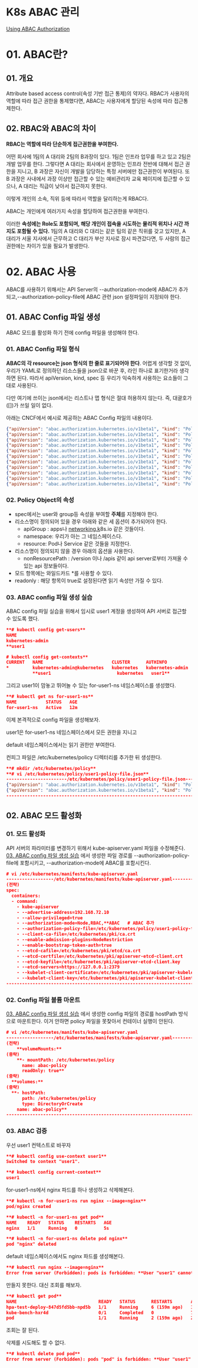 # K8s ABAC 관리

[Using ABAC Authorization](https://kubernetes.io/docs/reference/access-authn-authz/abac/)

# 01. ABAC란?

## 01. 개요

Attribute based access control(속성 기반 접근 통제)의 약자다. RBAC가 사용자의 역할에 따라 접근 권한을 통제했다면, ABAC는 사용자에게 할당된 속성에 따라 접근통제한다.

## 02. RBAC와 ABAC의 차이

**RBAC는 역할에 따라 단순하게 접근권한을 부여한다.** 

어떤 회사에 1팀의 A 대리와 2팀의 B과장이 있다. 1팀은 인프라 업무를 하고 있고 2팀은 개발 업무를 한다. 그렇다면 A 대리는 회사에서 운영하는 인프라 전반에 대해서 접근 권한을 지니고, B 과장은 자신이 개발을 담당하는 특정 서버에만 접근권한이 부여된다. 또 B 과장은 사내에서 과장 이상만 접근할 수 있는 예비관리자 교육 페이지에 접근할 수 있으나, A 대리는 직급이 낮아서 접근하지 못한다.

이렇게 개인의 소속, 직위 등에 따라서 역할을 달리하는게 RBAC다.

ABAC는 개인에게 여러가지 속성을 할당하여 접근권한을 부여한다.

이러한 **속성에는 Role도 포함되며, 해당 개인이 접속을 시도하는 물리적 위치나 시간 까지도 포함될 수 있다.** 1팀의 A 대리와 C 대리는 같은 팀의 같은 직위를 갖고 있지만, A 대리가 서울 지사에서 근무하고 C 대리가 부산 지사로 잠시 파견갔다면, 두 사람의 접근 권한에는 차이가 있을 필요가 발생한다.

# 02. ABAC 사용

ABAC를 사용하기 위해서는 API Server의 --authorization-mode에 ABAC가 추가되고,--authorization-policy-file에 ABAC 관련 json 설정파일이 지정되야 한다.

## 01. ABAC Config 파일 생성

ABAC 모드를 활성화 하기 전에 config 파일을 생성해야 한다.

### 01. ABAC Config 파일 형식

**ABAC의 각 resource는 json 형식의 한 줄로 표기되어야 한다**. 어렵게 생각할 것 없이, 우리가 YAML로 정의하던 리소스들을 json으로 바꾼 후, 라인 하나로 표기한거라 생각하면 된다. 따라서 apiVersion, kind, spec 등 우리가 익숙하게 사용하는 요소들이 그대로 사용된다.

다만 여기에 쓰이는 json에서는 리스트나 맵 형식은 절대 허용하지 않는다. 즉, 대괄호가([])가 쓰일 일이 없다.

아래는 CNCF에서 예시로 제공하는 ABAC Config 파일의 내용이다.

```json
{"apiVersion": "abac.authorization.kubernetes.io/v1beta1", "kind": "Policy", "spec": {"group":"system:authenticated",  "nonResourcePath": "*", "readonly": true}}
{"apiVersion": "abac.authorization.kubernetes.io/v1beta1", "kind": "Policy", "spec": {"group":"system:unauthenticated", "nonResourcePath": "*", "readonly": true}}
{"apiVersion": "abac.authorization.kubernetes.io/v1beta1", "kind": "Policy", "spec": {"user":"admin",     "namespace": "*",              "resource": "*",         "apiGroup": "*"                   }}
{"apiVersion": "abac.authorization.kubernetes.io/v1beta1", "kind": "Policy", "spec": {"user":"scheduler", "namespace": "*",              "resource": "pods",                       "readonly": true }}
{"apiVersion": "abac.authorization.kubernetes.io/v1beta1", "kind": "Policy", "spec": {"user":"scheduler", "namespace": "*",              "resource": "bindings"                                     }}
{"apiVersion": "abac.authorization.kubernetes.io/v1beta1", "kind": "Policy", "spec": {"user":"kubelet",   "namespace": "*",              "resource": "pods",                       "readonly": true }}
{"apiVersion": "abac.authorization.kubernetes.io/v1beta1", "kind": "Policy", "spec": {"user":"kubelet",   "namespace": "*",              "resource": "services",                   "readonly": true }}
{"apiVersion": "abac.authorization.kubernetes.io/v1beta1", "kind": "Policy", "spec": {"user":"kubelet",   "namespace": "*",              "resource": "endpoints",                  "readonly": true }}
{"apiVersion": "abac.authorization.kubernetes.io/v1beta1", "kind": "Policy", "spec": {"user":"kubelet",   "namespace": "*",              "resource": "events"                                       }}
{"apiVersion": "abac.authorization.kubernetes.io/v1beta1", "kind": "Policy", "spec": {"user":"alice",     "namespace": "projectCaribou", "resource": "*",         "apiGroup": "*"                   }}
{"apiVersion": "abac.authorization.kubernetes.io/v1beta1", "kind": "Policy", "spec": {"user":"bob",       "namespace": "projectCaribou", "resource": "*",         "apiGroup": "*", "readonly": true }}
```

### 02. Policy Object의 속성

- spec에서는 user와 group등 속성을 부여할 **주체**를 지정해야 한다.
- 리소스명이 정의되어 있을 경우 아래와 같은 세 옵션이 추가되어야 한다.
    - apiGroup : apps나 [networking.k](http://networking.k9s.io)8s.io 같은 것들이다.
    - namespace: 우리가 아는 그 네임스페이스다.
    - resource: Pod나 Service 같은 것들을 지정한다.
- 리소스명이 정의되지 않을 경우 아래의 옵션을 사용한다.
    - nonResourcePath : /version 이나 /apis 같이 api server로부터 가져올 수 있는 api 정보들이다.
- 모드 항목에는 와일드카드 *를 사용할 수 있다.
- readonly : 해당 항목이 true로 설정된다면 읽기 속성만 가질 수 있다.

### 03. ABAC config 파일 생성 실습

ABAC config 파일 실습을 위해서 임시로 user1 계정을 생성하여 API 서버로 접근할 수 있도록 했다.

```json
**# kubectl config get-users** 
NAME
kubernetes-admin
**user1

# kubectl config get-contexts** 
CURRENT   NAME                          CLUSTER      AUTHINFO           NAMESPACE
*         kubernetes-admin@kubernetes   kubernetes   kubernetes-admin   
          **user1                         kubernetes   user1**
```

그리고 user1이 맘놓고 뛰어놀 수 있는 for-user1-ns 네임스페이스를 생성했다.

```json
**# kubectl get ns for-user1-ns** 
NAME           STATUS   AGE
for-user1-ns   Active   12m
```

이제 본격적으로 config 파일을 생성해보자.

user1은 for-user1-ns 네임스페이스에서 모든 권한을 지니고

default 네임스페이스에서는 읽기 권한만 부여한다.

컨피그 파일은 /etc/kubernetes/policy 디렉터리를 추가한 뒤 생성한다.

```json
**# mkdir /etc/kubernetes/policy**
**# vi /etc/kubernetes/policy/user1-policy-file.json**
-----------------------/etc/kubernetes/policy/user1-policy-file.json--------------------------
{"apiVersion": "abac.authorization.kubernetes.io/v1beta1", "kind": "Policy", "spec": {"user": "user1", "namespace": "for-user1-ns", "resource": "*", "apiGroup": "*"}}
{"apiVersion": "abac.authorization.kubernetes.io/v1beta1", "kind": "Policy", "spec": {"user": "user1", "namespace": "default", "resource": "*", "apiGroup": "*", "readonly": true}}
---------------------------------------------------------------------------------------
```

## 02. ABAC 모드 활성화

### 01. 모드 활성화

API 서버의 파라미터를 변경하기 위해서 kube-apiserver.yaml 파일을 수정해준다. [03. ABAC config 파일 생성 실습](https://www.notion.so/03-ABAC-config-e3f470dc2e8d4147a494c24d9fd310c7?pvs=21) 에서 생성한 파일 경로를 --authorization-policy-file에 포함시키고, --authorization-mode에 ABAC를 포함시킨다.

```json
# vi /etc/kubernetes/manifests/kube-apiserver.yaml
------------------/etc/kubernetes/manifests/kube-apiserver.yaml---------------------
(전략)
spec:
  containers:
  - command:
    - kube-apiserver
    - --advertise-address=192.168.72.10
    - --allow-privileged=true
    - --authorization-mode=Node,RBAC,**ABAC   # ABAC 추가
    - --authorization-policy-file=/etc/kubernetes/policy/user1-policy-file.json**
    - --client-ca-file=/etc/kubernetes/pki/ca.crt
    - --enable-admission-plugins=NodeRestriction
    - --enable-bootstrap-token-auth=true
    - --etcd-cafile=/etc/kubernetes/pki/etcd/ca.crt
    - --etcd-certfile=/etc/kubernetes/pki/apiserver-etcd-client.crt
    - --etcd-keyfile=/etc/kubernetes/pki/apiserver-etcd-client.key
    - --etcd-servers=https://127.0.0.1:2379
    - --kubelet-client-certificate=/etc/kubernetes/pki/apiserver-kubelet-client.crt
    - --kubelet-client-key=/etc/kubernetes/pki/apiserver-kubelet-client.key
------------------------------------------------------------------------------------
```

### 02. Config 파일 볼륨 마운트

[03. ABAC config 파일 생성 실습](https://www.notion.so/03-ABAC-config-e3f470dc2e8d4147a494c24d9fd310c7?pvs=21) 에서 생성한 config 파일의 경로를  hostPath 방식으로 마운트한다. 이거 안하면 policy 파일을 못찾아서 컨테이너 실행이 안된다.

```json
# vi /etc/kubernetes/manifests/kube-apiserver.yaml
------------------/etc/kubernetes/manifests/kube-apiserver.yaml---------------------
(전략)
    **volumeMounts:**
(중략)
    **- mountPath: /etc/kubernetes/policy
      name: abac-policy
      readOnly: true**
(중략)
  **volumes:**
(중략)
  **- hostPath:
      path: /etc/kubernetes/policy
      type: DirectoryOrCreate
    name: abac-policy**
------------------------------------------------------------------------------------
```

### 03. ABAC 검증

우선 user1 컨텍스트로 바꾸자

```json
**# kubectl config use-context user1** 
Switched to context "user1".

**# kubectl config current-context** 
user1
```

for-user1-ns에서 nginx 파드를 하나 생성하고 삭제해본다.

```json
**# kubectl -n for-user1-ns run nginx --image=nginx**
pod/nginx created

**# kubectl -n for-user1-ns get pod**
NAME    READY   STATUS    RESTARTS   AGE
nginx   1/1     Running   0          5s

**# kubectl -n for-user1-ns delete pod nginx**
pod "nginx" deleted
```

default 네임스페이스에서도 nginx 파드를 생성해본다.

```json
**# kubectl run nginx --image=nginx**
Error from server (Forbidden): pods is forbidden: **User "user1" cannot create resource "pods" in API group "" in the namespace "default": No policy matched.**
```

만들지 못한다. 대신 조회를 해보자.

```json
**# kubectl get pod**
NAME                               READY   STATUS      RESTARTS       AGE
hpa-test-deploy-847d5fd5bb-npd5b   1/1     Running     6 (159m ago)   14d
kube-bench-hxr4d                   0/1     Completed   0              7d
pod                                1/1     Running     2 (159m ago)   2d6h
```

조회는 잘 된다. 

삭제를 시도해도 할 수 없다.

```json
**# kubectl delete pod pod**
Error from server (Forbidden): pods "pod" is forbidden: **User "user1" cannot delete resource "pods" in API group "" in the namespace "default": No policy matched.**
```
